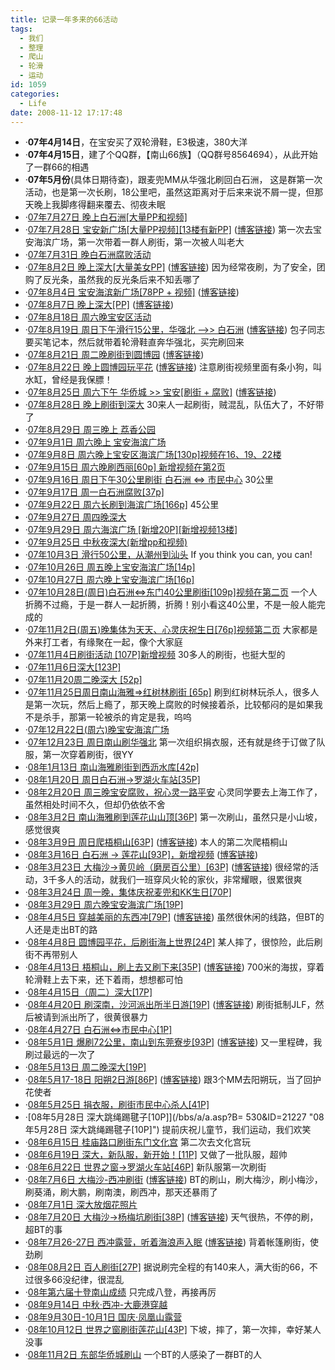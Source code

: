 ```yaml
---
title: 记录一年多来的66活动
tags:
  - 我们
  - 整理
  - 爬山
  - 轮滑
  - 运动
id: 1059
categories:
  - Life
date: 2008-11-12 17:17:48
---
```


*   &middot;**07年4月14日**，在宝安买了双轮滑鞋，E3极速，380大洋
*   &middot;**07年4月15日**，建了个QQ群，【南山66族】（QQ群号8564694），从此开始了一群66的相遇
*   &middot;**07年5月份**(具体日期待查)，跟麦兜MM从华强北刷回白石洲，
    这是群第一次活动，也是第一次长刷，18公里吧，虽然这距离对于后来来说不屑一提，但那天晚上我脚疼得翻来覆去、彻夜未眠
*   &middot;[07年7月27日 晚上白石洲[大量PP和视频]](/bbs/a/a.asp?B=530&amp;ID=18364 "07年7月27日晚上白石洲[大量PP和视频]")
*   &middot;[07年7月28日 宝安新广场[大量PP视频][13楼有新PP]](/bbs/a/a.asp?B=530&amp;ID=18379 "07年7月28日宝安新广场[大量PP视频][13楼有新PP]") ([博客链接](/blog/post/261.html))
    第一次去宝安海滨广场，第一次带着一群人刷街，第一次被人叫老大
*   &middot;[07年7月31日 晚白石洲腐败活动](/bbs/a/a.asp?B=530&amp;ID=18448 "07年7月31日晚白石洲腐败活动")
*   &middot;[07年8月2日 晚上深大[大量美女PP]](/bbs/a/a.asp?B=530&amp;ID=18480 "07年8月2日晚上深大[大量美女PP]") ([博客链接](/blog/post/260.html))
    因为经常夜刷，为了安全，团购了反光条，虽然我的反光条后来不知丢哪了
*   &middot;[07年8月4日 宝安海滨新广场[78PP + 视频]](/bbs/a/a.asp?B=530&amp;ID=18519 "07年8月4日宝安海滨新广场[78PP + 视频]") ([博客链接](/blog/post/262.html))
*   &middot;[07年8月7日 晚上深大[PP]](/bbs/a/a.asp?B=530&amp;ID=18561 "07年8月7日晚上深大[PP]") ([博客链接](/blog/post/263.html))
*   &middot;[07年8月18日 周六晚宝安区活动](/bbs/a/a.asp?B=530&amp;ID=18723 "07年8月18日周六晚宝安区活动")
*   &middot;[07年8月19日 周日下午滑行15公里，华强北 --&gt;&gt; 白石洲](/bbs/a/a.asp?B=530&amp;ID=18724 "07年8月19日周日下午滑行15公里，华强北 --&gt;&gt; 白石洲") ([博客链接](/blog/post/264.html))
    包子同志要买笔记本，然后就带着轮滑鞋直奔华强北，买完刷回来
*   &middot;[07年8月21日 周二晚刷街到圆博园](/bbs/a/a.asp?B=530&amp;ID=18747 "07年8月21日周二晚刷街到圆博园") ([博客链接](/blog/post/265.html))
*   &middot;[07年8月22日 晚上圆博园玩平花](/bbs/a/a.asp?B=530&amp;ID=18762 "07年8月22日晚上圆博园玩平花") ([博客链接](/blog/post/266.html))
    注意刷街视频里面有条小狗，叫水缸，曾经是我保膘！
*   &middot;[07年8月25日 周六下午 华侨城 &gt;&gt; 宝安[刷街 + 腐败]](/bbs/a/a.asp?B=530&amp;ID=18858 "07年8月25日周六下午 华侨城 &gt;&gt; 宝安[刷街 + 腐败]") ([博客链接](/blog/post/267.html))
*   &middot;[07年8月28日 晚上刷街到深大](/bbs/a/a.asp?B=530&amp;ID=18898 "07年8月28日晚上刷街到深大")
    30来人一起刷街，贼混乱，队伍大了，不好带了
*   &middot;[07年8月29日 周三晚上 荔香公园](/bbs/a/a.asp?B=530&amp;ID=18934 "07年8月29日周三晚上 荔香公园")
*   &middot;[07年9月1日 周六晚上 宝安海滨广场](/bbs/a/a.asp?B=530&amp;ID=18935 "07年9月1日周六晚上 宝安海滨广场")
*   &middot;[07年9月8日 周六晚上宝安区海滨广场[130p]视频在16、19、22楼](/bbs/a/a.asp?B=530&amp;ID=18985 "07年9月8日周六晚上宝安区海滨广场[130p]视频在16、19、22楼")
*   &middot;[07年9月15日 周六晚刷西丽[60p] 新增视频在第2页](/bbs/a/a.asp?B=530&amp;ID=19076 "07年9月15日周六晚刷西丽[60p] 新增视频在第2页")
*   &middot;[07年9月16日 周日下午30公里刷街 白石洲 &lt;=&gt; 市民中心](/bbs/a/a.asp?B=530&amp;ID=19098 "07年9月16日周日下午30公里刷街 白石洲 &lt;=&gt; 市民中心")
    30公里
*   &middot;[07年9月17日 周一白石洲腐败[37p]](/bbs/a/a.asp?B=530&amp;ID=19118 "07年9月17日周一白石洲腐败[37p]")
*   &middot;[07年9月22日 周六长刷到海滨广场[166p]](/bbs/a/a.asp?B=530&amp;ID=19159 "07年9月22日周六长刷到海滨广场[166p]")
    45公里
*   &middot;[07年9月27日 周四晚深大](/bbs/a/a.asp?B=530&amp;ID=19204 "07年9月27日周四晚深大")
*   &middot;[07年9月29日 周六海滨广场 [新增20P][新增视频13楼]](/bbs/a/a.asp?B=530&amp;ID=19211 "07年9月29日周六海滨广场 [新增20P][新增视频13楼]")
*   &middot;[07年9月25日 中秋夜深大(新增pp和视频)](/bbs/a/a.asp?B=530&amp;ID=19212 "07年9月25日 中秋夜深大(新增pp和视频)")
*   &middot;[07年10月3日 滑行50公里，从潮州到汕头](/blog/post/271.html8 "07年10月3日滑行50公里，从潮州到汕头")
    If you think you can, you can!
*   &middot;[07年10月26日 周五晚上宝安海滨广场[14p]](/bbs/a/a.asp?B=530&amp;ID=19460 "07年10月26日 周五晚上宝安海滨广场[14p]")
*   &middot;[07年10月27日 周六晚上宝安海滨广场[16p]](/bbs/a/a.asp?B=530&amp;ID=19465 "07年10月27日 周六晚上宝安海滨广场[16p]")
*   &middot;[07年10月28日(周日)白石洲&lt;=&gt;东门40公里刷街[109p]视频在第二页](/bbs/a/a.asp?B=530&amp;ID=19473 "07年10月28日(周日)白石洲&lt;=&gt;东门40公里刷街[109p]视频在第二页")
    一个人折腾不过瘾，于是一群人一起折腾，折腾！别小看这40公里，不是一般人能完成的
*   &middot;[07年11月2日(周五)晚集体为天天、心灵庆祝生日[76p]视频第二页](/bbs/a/a.asp?B=530&amp;ID=19572 "07年11月2日(周五)晚集体为天天、心灵庆祝生日[76p]视频第二页")
    大家都是外来打工者，有缘聚在一起，像个大家庭
*   &middot;[07年11月4日刷街活动 [107P]新增视频](/bbs/a/a.asp?B=530&amp;ID=19608 "07年11月4日刷街活动 [107P]新增视频")
    30多人的刷街，也挺大型的
*   &middot;[07年11月6日深大[123P]](/bbs/a/a.asp?B=530&amp;ID=19644 "07年11月6日深大[123P]")
*   &middot;[07年11月20周二晚深大 [52p]](/bbs/a/a.asp?B=530&amp;ID=19819 "07年11月20周二晚深大 [52p]")
*   &middot;[07年11月25日周日南山海雅=&gt;红树林刷街 [65p]](/bbs/a/a.asp?B=530&amp;ID=19869 "07年11月25日周日南山海雅=&gt;红树林刷街 [65p]")
    刷到红树林玩杀人，很多人是第一次玩，然后上瘾了，那天晚上腐败的时候接着杀，比较郁闷的是如果我不是杀手，那第一轮被杀的肯定是我，呜呜
*   &middot;[07年12月22日(周六)晚宝安海滨广场](/bbs/a/a.asp?B=530&amp;ID=20099 "07年12月22日(周六)晚宝安海滨广场")
*   &middot;[07年12月23日 周日南山刷华强北](/bbs/a/a.asp?B=530&amp;ID=20100 "07年12月23日 周日南山刷华强北")
    第一次组织捐衣服，还有就是终于订做了队服，第一次穿着刷街，很YY
*   &middot;[08年1月13日 南山海雅刷街到西沥水库[42p]](/bbs/a/a.asp?B=530&amp;ID=20197 "08年1月13日 南山海雅刷街到西沥水库[42p]")
*   &middot;[08年1月20日 周日白石洲-&gt;罗湖火车站[35P]](/bbs/a/a.asp?B=530&amp;ID=20205 "08年1月20日 周日白石洲-&gt;罗湖火车站[35P]")
*   &middot;[08年2月20日 周三晚宝安腐败，祝心灵一路平安](/bbs/a/a.asp?B=530&amp;ID=20243 "08年2月20日 周三晚宝安腐败，祝心灵一路平安")
    心灵同学要去上海工作了，虽然相处时间不久，但却仍依依不舍
*   &middot;[08年3月2日 南山海雅刷到莲花山山顶[36P]](/bbs/a/a.asp?B=530&amp;ID=20287 "08年3月2日 南山海雅刷到莲花山山顶[36P]")
    第一次刷山，虽然只是小山坡，感觉很爽
*   &middot;[08年3月9日 周日爬梧桐山[63P]](/bbs/a/a.asp?B=530&amp;ID=20333 "08年3月9日 周日爬梧桐山[63P]") ([博客链接](/blog/post/296.html))
    本人的第二次爬梧桐山
*   &middot;[08年3月16日 白石洲 -&gt; 莲花山[93P]，新增视频](/bbs/a/a.asp?B=530&amp;ID=20439 "08年3月16日 白石洲 -&gt; 莲花山[93P]，新增视频") ([博客链接](/blog/post/297.html))
*   &middot;[08年3月23日 大梅沙-&gt;黄贝岭（磨房百公里）[63P]](/bbs/a/a.asp?B=530&amp;ID=20392 "08年3月23日 大梅沙-&gt;黄贝岭（磨房百公里）[63P]") ([博客链接](/blog/post/298.html))
    很经常的活动，3千多人的活动，就我们一班穿风火轮的家伙，非常耀眼，很累很爽
*   &middot;[08年3月24日 周一晚，集体庆祝麦兜和KK生日[70P]](/bbs/a/a.asp?B=530&amp;ID=20497 "08年3月24日 周一晚，集体庆祝麦兜和KK生日[70P]")
*   &middot;[08年3月29日 周六晚宝安海滨广场[19P]](/bbs/a/a.asp?B=530&amp;ID=20514 "08年3月29日 周六晚宝安海滨广场[19P]")
*   &middot;[08年4月5日 穿越美丽的东西冲[79P]](/bbs/a/a.asp?B=530&amp;ID=20546 "08年4月5日 穿越美丽的东西冲[79P]") ([博客链接](/blog/post/302.html))
    虽然很休闲的线路，但BT的人还是走出BT的路
*   &middot;[08年4月8日 圆博园平花，后刷街海上世界[24P]](/bbs/a/a.asp?B=530&amp;ID=20571 "08年4月8日 圆博园平花，后刷街海上世界[24P]")
    某人摔了，很惊险，此后刷街不再带别人
*   &middot;[08年4月13日 梧桐山，刷上去又刷下来[35P]](/bbs/a/a.asp?B=530&amp;ID=20612 "08年4月13日 梧桐山，刷上去又刷下来[35P]") ([博客链接](/blog/post/306.html))
    700米的海拔，穿着轮滑鞋上去下来，还下着雨，想想都可怕
*   &middot;[08年4月15日（周二）深大[17P]](/bbs/a/a.asp?B=530&amp;ID=20647 "08年4月15日（周二）深大[17P]")
*   &middot;[08年4月20日 刷深南，沙河派出所半日游[19P]](/bbs/a/a.asp?B=530&amp;ID=20703 "08年4月20日 刷深南，沙河派出所半日游[19P]") ([博客链接](/blog/post/310.html))
    刷街抵制JLF，然后被请到派出所了，很黄很暴力
*   &middot;[08年4月27日 白石洲&lt;=&gt;市民中心[1P]](/bbs/a/a.asp?B=530&amp;ID=20855 "08年4月27日 白石洲&lt;=&gt;市民中心[1P]")
*   &middot;[08年5月1日 爆刷72公里，南山到东莞寮步[93P]](/bbs/a/a.asp?B=530&amp;ID=20923 "08年5月1日 爆刷72公里，南山到东莞寮步[93P]") ([博客链接](/blog/post/311.html))
    又一里程碑，我刷过最远的一次了
*   &middot;[08年5月13日 周二晚深大[19P]](/bbs/a/a.asp?B=530&amp;ID=21262 "08年5月13日 周二晚深大[19P]")
*   &middot;[08年5月17-18日 阳朔2日游[86P]](/bbs/a/a.asp?B=530&amp;ID=21039 "08年5月17-18日 阳朔2日游[86P]") ([博客链接](/blog/post/315.html))
    跟3个MM去阳朔玩，当了回护花使者
*   &middot;[08年5月25日 捐衣服，刷街市民中心杀人[41P]](/bbs/a/a.asp?B=530&amp;ID=21112 "08年5月25日 捐衣服，刷街市民中心杀人[41P]")
*   &middot;[08年5月28日 深大跳绳踢毽子[10P]](/bbs/a/a.asp?B=
530&amp;ID=21227 "08年5月28日 深大跳绳踢毽子[10P]")
    提前庆祝儿童节，我们运动，我们欢笑
*   &middot;[08年6月15日 桂庙路口刷街东门文化宫](/bbs/a/a.asp?B=530&amp;ID=21419 "08年6月15日 桂庙路口刷街东门文化宫")
    第二次去文化宫玩
*   &middot;[08年6月19日 深大，新队服，新开始！[11P]](/bbs/a/a.asp?B=530&amp;ID=21451 "08年6月19日 深大，新队服，新开始！[11P]")
    又做了一批队服，超帅
*   &middot;[08年6月22日 世界之窗-&gt;罗湖火车站[46P]](/bbs/a/a.asp?B=530&amp;ID=21480 "08年6月22日 世界之窗-&gt;罗湖火车站[46P]")
    新队服第一次刷街
*   &middot;[08年7月6日 大梅沙-西冲刷街](/bbs/a/a.asp?B=530&amp;ID=21587 "08年7月6日 大梅沙-西冲刷街") ([博客链接](/blog/post/319.html))
    BT的刷山，刷大梅沙，刷小梅沙，刷葵涌，刷大鹏，刷南澳，刷西冲，那天还暴雨了
*   &middot;[08年7月1日 深大放烟花照片](/bbs/a/a.asp?B=530&amp;ID=21616 "08年7月1日 深大放烟花照片")
*   &middot;[08年7月20日 大梅沙-&gt;杨梅坑刷街[38P]](/bbs/a/a.asp?B=530&amp;ID=21726 "08年7月20日 大梅沙-&gt;杨梅坑刷街[38P]") ([博客链接](/blog/post/320.html))
    天气很热，不停的刷，超BT的事
*   &middot;[08年7月26-27日 西冲露营，听着海浪声入眠](/bbs/a/a.asp?B=530&amp;ID=21836 "08年7月26-27日 西冲露营，听着海浪声入眠") ([博客链接](/blog/post/322.html))
    背着帐篷刷街，使劲刷
*   &middot;[08年08月2日 百人刷街[27P]](/bbs/a/a.asp?B=530&amp;ID=21934 "08年08月2日 百人刷街[27P]")
    据说刷完全程的有140来人，满大街的66，不过很多66没纪律，很混乱
*   &middot;[08年第六届十登南山成绩](/bbs/a/a.asp?B=530&amp;ID=22313 "08年第六届十登南山成绩")
    只完成八登，再接再厉
*   &middot;[08年9月14日 中秋&middot;西冲-大鹿港穿越](/blog/post/331.html)
*   &middot;[08年9月30日-10月1日 国庆&middot;凤凰山露营](/blog/post/332.html)
*   &middot;[08年10月12日 世界之窗刷街莲花山[43P]](/bbs/a/a.asp?B=530&amp;ID=22547 "08年10月12日 世界之窗刷街莲花山[43P]")
    下坡，摔了，第一次摔，幸好某人没事
*   &middot;[08年11月2日 东部华侨城刷山](/bbs/a/a.asp?B=530&amp;ID=22687 "08年11月2日 东部华侨城刷山")
    一个BT的人感染了一群BT的人

&nbsp;